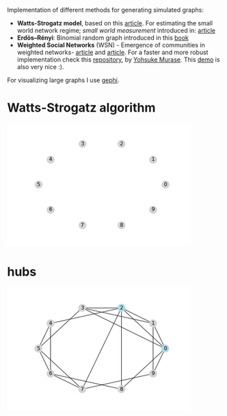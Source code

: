 Implementation of different methods for generating simulated graphs:
* **Watts-Strogatz model**, based on this [article](https://www.nature.com/articles/30918). For estimating the small world network regime; *small world measurement* introduced in: [article](https://www.ncbi.nlm.nih.gov/pmc/articles/PMC3604768/)
* **Erdös–Rényi**: Binomial random graph introduced in this [book](https://www.cambridge.org/fr/academic/subjects/physics/statistical-physics/complex-networks-principles-methods-and-applications?format=HB&isbn=9781107103184)
* **Weighted Social Networks** (WSN) - Emergence of communities in weighted networks- [article](https://arxiv.org/abs/0708.0925#:~:text=Topology%20and%20weights%20are%20closely,they%20shape%20the%20developing%20topology.) and [article](https://journals.plos.org/plosone/article?id=10.1371/journal.pone.0133005). For a faster and more robust implementation check this [repository](https://github.com/yohm/weighted_social_network_model), by [Yohsuke Murase](https://yohm.github.io/). This [demo](https://yohm.github.io/p5js_simulations/wsn/) is also very nice :).

For visualizing large graphs I use [gephi](https://gephi.org/).

# Watts-Strogatz algorithm

![](ws-model.gif)

# hubs

![Image](ws-model-hubs.png)


